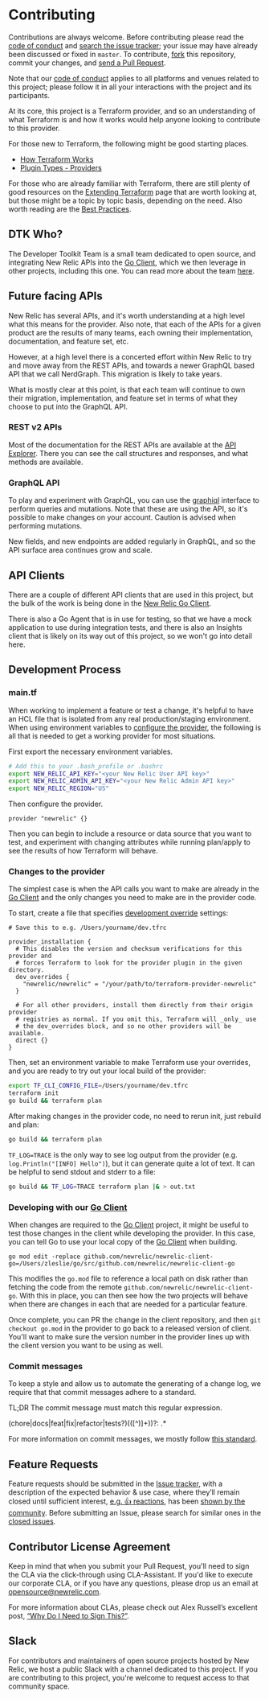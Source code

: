# Contributing

Contributions are always welcome. Before contributing please read the
[code of conduct](CODE_OF_CONDUCT.md) and [search the issue tracker](../../issues); your issue may have already been discussed or fixed in `master`. To contribute,
[fork](https://help.github.com/articles/fork-a-repo/) this repository, commit your changes, and [send a Pull Request](https://help.github.com/articles/using-pull-requests/).

Note that our [code of conduct](CODE_OF_CONDUCT.md) applies to all platforms and venues related to this project; please follow it in all your interactions with the project and its participants.

At its core, this project is a Terraform provider, and so an understanding of
what Terraform is and how it works would help anyone looking to contribute to
this provider.

For those new to Terraform, the following might be good starting places.

- [How Terraform Works][how_terraform_works]
- [Plugin Types - Providers][terraform_providers]

For those who are already familiar with Terraform, there are still plenty of
good resources on the [Extending Terraform][extending_terraform] page that are
worth looking at, but those might be a topic by topic basis, depending on the
need.  Also worth reading are the [Best Practices][best_practices].

## DTK Who?

The Developer Toolkit Team is a small team dedicated to open source, and
integrating New Relic APIs into the [Go Client][client_go], which we then
leverage in other projects, including this one.  You can read more about the
team [here][dtk].

## Future facing APIs

New Relic has several APIs, and it's worth understanding at a high level what
this means for the provider.  Also note, that each of the APIs for a given
product are the results of many teams, each owning their implementation,
documentation, and feature set, etc.

However, at a high level there is a concerted effort within New Relic to try
and move away from the REST APIs, and towards a newer GraphQL based API that we
call NerdGraph.  This migration is likely to take years.

What is mostly clear at this point, is that each team will continue to own
their migration, implementation, and feature set in terms of what they choose
to put into the GraphQL API.

### REST v2 APIs

Most of the documentation for the REST APIs are available at the [API
Explorer][api_explorer].  There you can see the call structures and responses,
and what methods are available.

### GraphQL API

To play and experiment with GraphQL, you can use the [graphiql][graphiql]
interface to perform queries and mutations.  Note that these are using the API,
so it's possible to make changes on your account.  Caution is advised when
performing mutations.

New fields, and new endpoints are added regularly in GraphQL, and so the
API surface area continues grow and scale.

## API Clients

There are a couple of different API clients that are used in this project, but
the bulk of the work is being done in the [New Relic Go Client][client_go].

There is also a Go Agent that is in use for testing, so that we have a mock
application to use during integration tests, and there is also an Insights
client that is likely on its way out of this project, so we won't go into
detail here.

## Development Process

### main.tf

When working to implement a feature or test a change, it's helpful to have an
HCL file that is isolated from any real production/staging environment.  When
using environment variables to [configure the provider][provider-config-guide],
the following is all that is needed to get a working provider for most
situations.

First export the necessary environment variables.

```bash
# Add this to your .bash_profile or .bashrc
export NEW_RELIC_API_KEY="<your New Relic User API key>"
export NEW_RELIC_ADMIN_API_KEY="<your New Relic Admin API key>"
export NEW_RELIC_REGION="US"
```

Then configure the provider.

```hcl
provider "newrelic" {}
```

Then you can begin to include a resource or data source that you want to test,
and experiment with changing attributes while running plan/apply to see the
results of how Terraform will behave.

### Changes to the provider

The simplest case is when the API calls you want to make are already in the [Go
Client][client_go] and the only changes you need to make are in the provider
code.

To start, create a file that specifies
[development override](development_overrides) settings:

```hcl
# Save this to e.g. /Users/yourname/dev.tfrc

provider_installation {
  # This disables the version and checksum verifications for this provider and
  # forces Terraform to look for the provider plugin in the given directory.
  dev_overrides {
    "newrelic/newrelic" = "/your/path/to/terraform-provider-newrelic"
  }

  # For all other providers, install them directly from their origin provider
  # registries as normal. If you omit this, Terraform will _only_ use
  # the dev_overrides block, and so no other providers will be available.
  direct {}
}
```

Then, set an environment variable to make Terraform use your overrides, and you
are ready to try out your local build of the provider:

```bash
export TF_CLI_CONFIG_FILE=/Users/yourname/dev.tfrc
terraform init
go build && terraform plan
```

After making changes in the provider code, no need to rerun init, just rebuild and plan:

```bash
go build && terraform plan
```

`TF_LOG=TRACE` is the only way to see log output from the provider (e.g.
`log.Println("[INFO] Hello")`), but it can generate quite a lot of text. It
can be helpful to send stdout and stderr to a file:

```bash
go build && TF_LOG=TRACE terraform plan |& > out.txt
```

### Developing with our [Go Client][client_go]

When changes are required to the [Go Client][client_go] project, it might be
useful to test those changes in the client while developing the provider.  In
this case, you can tell Go to use your local copy of the [Go Client][client_go]
when building.

```shell
go mod edit -replace github.com/newrelic/newrelic-client-go=/Users/zleslie/go/src/github.com/newrelic/newrelic-client-go
```

This modifies the `go.mod` file to reference a local path on disk rather than
fetching the code from the remote `github.com/newrelic/newrelic-client-go`.
With this in place, you can then see how the two projects will behave when
there are changes in each that are needed for a particular feature.

Once complete, you can PR the change in the client repository, and then `git
checkout go.mod` in the provider to go back to a released version of client.
You'll want to make sure the version number in the provider lines up with the
client version you want to be using as well.

### Commit messages

To keep a style and allow us to automate the generating of a change log, we
require that that commit messages adhere to a standard.

TL;DR The commit message must match this regular expression.


  (chore|docs|feat|fix|refactor|tests?)(\([^\)]+\))?: .*


For more information on commit messages, we mostly follow [this standard][conventional_commits].

[api_explorer]: https://rpm.newrelic.com/api/explore/

[client_go]: https://github.com/newrelic/newrelic-client-go/

[dtk]: https://github.com/newrelic/developer-toolkit

[extending_terraform]: https://www.terraform.io/docs/extend/index.html

[graphiql]: https://api.newrelic.com/graphiql

[how_terraform_works]: https://www.terraform.io/docs/extend/how-terraform-works.html

[provider-config-guide]: https://registry.terraform.io/providers/newrelic/newrelic/latest/docs/guides/provider_configuration#configuration-via-environment-variables

[provider_design_principles]: https://www.terraform.io/docs/extend/hashicorp-provider-design-principles.html

[terraform_providers]: https://www.terraform.io/docs/extend/plugin-types.html#providers

[conventional_commits]: https://www.conventionalcommits.org/en/v1.0.0/

[best_practices]: https://www.terraform.io/docs/extend/best-practices/index.html

[development_overrides]: https://www.terraform.io/docs/commands/cli-config.html#development-overrides-for-provider-developers

## Feature Requests

Feature requests should be submitted in the [Issue tracker](../../issues), with a description of the expected behavior & use case, where they’ll remain closed until sufficient interest, [e.g. :+1: reactions](https://help.github.com/articles/about-discussions-in-issues-and-pull-requests/), has been [shown by the community](issues?q=label%3A%22votes+needed%22+sort%3Areactions-%2B1-desc).
Before submitting an Issue, please search for similar ones in the
[closed issues](issues?q=is%3Aissue+is%3Aclosed+label%3Aenhancement).

## Contributor License Agreement

Keep in mind that when you submit your Pull Request, you'll need to sign the CLA via the click-through using CLA-Assistant. If you'd like to execute our corporate CLA, or if you have any questions, please drop us an email at opensource@newrelic.com.

For more information about CLAs, please check out Alex Russell’s excellent post,
[“Why Do I Need to Sign This?”](https://infrequently.org/2008/06/why-do-i-need-to-sign-this/).

## Slack

For contributors and maintainers of open source projects hosted by New Relic, we host a public Slack with a channel dedicated to this project. If you are contributing to this project, you're welcome to request access to that  community space.

